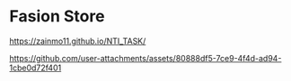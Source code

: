 # Fasion Store

https://zainmo11.github.io/NTI_TASK/


https://github.com/user-attachments/assets/80888df5-7ce9-4f4d-ad94-1cbe0d72f401

